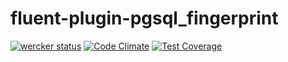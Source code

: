 # fluent-plugin-pgsql_fingerprint

[![wercker status](https://app.wercker.com/status/ab8daa227d0486fc989f5032024b8616/s/master "wercker status")](https://app.wercker.com/project/byKey/ab8daa227d0486fc989f5032024b8616)
[![Code Climate](https://codeclimate.com/github/hirakiuc/fluent-plugin-pgsql_fingerprint/badges/gpa.svg)](https://codeclimate.com/github/hirakiuc/fluent-plugin-pgsql_fingerprint)
[![Test Coverage](https://codeclimate.com/github/hirakiuc/fluent-plugin-pgsql_fingerprint/badges/coverage.svg)](https://codeclimate.com/github/hirakiuc/fluent-plugin-pgsql_fingerprint/coverage)
